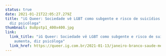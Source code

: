 ```yaml
---
status: true
date: 2021-01-21T22:05:27.279Z
title: "iG Queer: Sociedade vê LGBT como subgente e risco de suicídios aumenta,
  diz psicóloga"
thumbnail: 8u8pstp1_400x400.jpg
link:
  link_title: "iG Queer: Sociedade vê LGBT como subgente e risco de suicídios
    aumenta, diz psicóloga"
  link_href: https://queer.ig.com.br/2021-01-13/janeiro-branco-saude-mental-lgbt.html?fbclid=IwAR3pmFsEfHVNh8XFrTj9ZBqKyDPOyvTgRkQoLQeLLgQ1TmZYgGt-0fSk810
---
```

